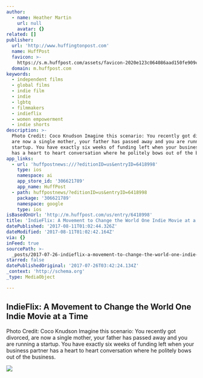 ```yaml
---
author:
  - name: Heather Martin
    url: null
    avatar: {}
related: []
publisher:
  url: 'http://www.huffingtonpost.com'
  name: HuffPost
  favicon: >-
    https://s.m.huffpost.com/assets/favicon-2020e123c064086aad150fe909c53771f862d7c76cd62f6146e81d533845fd7d.ico
  domain: m.huffpost.com
keywords:
  - independent films
  - global films
  - indie film
  - indie
  - lgbtq
  - filmmakers
  - indieflix
  - women empowerment
  - indie shorts
description: >-
  Photo Credit: Coco Knudson Imagine this scenario: You recently got divorced,
  are now a single mother, your father has passed away and you are running a
  startup. You have exactly six weeks of funding left when your business partner
  has a heart to heart conversation where he politely bows out of the business.
app_links:
  - url: 'huffpostnews:///?editionID=us&entryID=6418998'
    type: ios
    namespace: ai
    app_store_id: '306621789'
    app_name: HuffPost
  - path: huffpostnews/?editionID=us&entryID=6418998
    package: '306621789'
    namespace: google
    type: ios
isBasedOnUrl: 'http://m.huffpost.com/us/entry/6418998'
title: 'IndieFlix: A Movement to Change the World One Indie Movie at a Time'
datePublished: '2017-08-11T01:02:44.326Z'
dateModified: '2017-08-11T01:02:42.164Z'
via: {}
inFeed: true
sourcePath: >-
  _posts/2017-07-26-indieflix-a-movement-to-change-the-world-one-indie-movie-at.md
starred: false
datePublishedOriginal: '2017-07-26T03:42:24.134Z'
_context: 'http://schema.org'
_type: MediaObject

---
```

<article style=""><h1>IndieFlix: A Movement to Change the World One Indie Movie at a Time</h1><p>Photo Credit: Coco Knudson Imagine this scenario: You recently got divorced, are now a single mother, your father has passed away and you are running a startup. You have exactly six weeks of funding left when your business partner has a heart to heart conversation where he politely bows out of the business.</p><img src="http://i.huffpost.com/gen/2497650/images/o-COCO-KNUDSON-facebook.jpg" /></article>